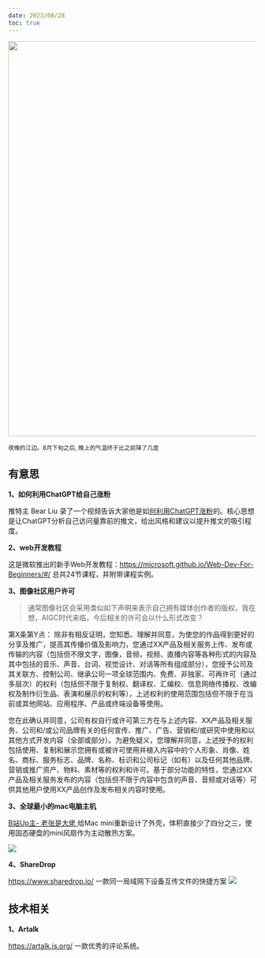 ```yaml
---
date: 2023/08/28
toc: true
---
```


<img src="https://t-qiniu.linkroutes.com/uPic/8A1NAh_znRPZI.jpg" width="800" />

<small>夜晚的江边。8月下旬之后, 晚上的气温终于比之前降了几度</small>


## 有意思
**1、如何利用ChatGPT给自己涨粉**

推特主 Bear Liu 录了一个视频告诉大家他是如[何利用ChatGPT涨粉](https://twitter.com/bearbig/status/1692480855627981256)的。核心思想是让ChatGPT分析自己访问量靠前的推文，给出风格和建议以提升推文的吸引程度。

**2、web开发教程**

这是微软推出的新手Web开发教程：<https://microsoft.github.io/Web-Dev-For-Beginners/#/> 总共24节课程，并附带课程实例。

**3、图像社区用户许可**
> 通常图像社区会采用类似如下声明来表示自己拥有媒体创作者的版权，我在想，AIGC时代来临，今后相关的许可会以什么形式改变？

第X条第Y点： 除非有相反证明，您知悉、理解并同意，为使您的作品得到更好的分享及推广，提高其传播价值及影响力，您通过XX产品及相关服务上传、发布或传输的内容（包括但不限文字，图像，音频，视频、直播内容等各种形式的内容及其中包括的音乐、声音、台词、视觉设计、对话等所有组成部分），您授予公司及其关联方、控制公司、继承公司一项全球范围内、免费、非独家、可再许可（通过多层次）的权利（包括但不限于复制权、翻译权、汇编权、信息网络传播权、改编权及制作衍生品、表演和展示的权利等），上述权利的使用范围包括但不限于在当前或其他网站、应用程序、产品或终端设备等使用。

您在此确认并同意，公司有权自行或许可第三方在与上述内容、XX产品及相关服务、公司和/或公司品牌有关的任何宣传、推广、广告、营销和/或研究中使用和以其他方式开发内容（全部或部分）。为避免疑义，您理解并同意，上述授予的权利包括使用、复制和展示您拥有或被许可使用并植入内容中的个人形象、肖像、姓名、商标、服务标志、品牌、名称、标识和公司标记（如有）以及任何其他品牌、营销或推广资产、物料、素材等的权利和许可。基于部分功能的特性，您通过XX产品及相关服务发布的内容（包括但不限于内容中包含的声音、音频或对话等）可供其他用户使用XX产品创作及发布相关内容时使用。

**3、全球最小的mac电脑主机**

[B站Up主- 老张是大佬 ](https://www.bilibili.com/video/BV1f14y1R7Cy/)给Mac mini重新设计了外壳，体积直接少了四分之三，使用固态硬盘的mini风扇作为主动散热方案。

![](https://t-qiniu.linkroutes.com/uPic/f2S8fU_oZbfDr.png)

**4、ShareDrop**

<https://www.sharedrop.io/> 一款同一局域网下设备互传文件的快捷方案
![](https://t-qiniu.linkroutes.com/uPic/HAllVG_A2XO7O.png)

## 技术相关

**1、Artalk**

<https://artalk.js.org/> 一款优秀的评论系统。